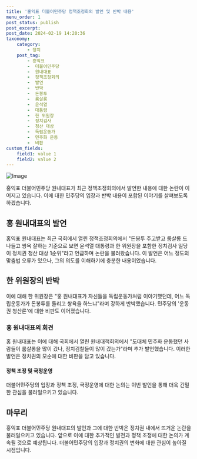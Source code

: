 ```yaml
---
title: '홍익표 더불어민주당 정책조정회의 발언 및 반박 내용'
menu_order: 1
post_status: publish
post_excerpt: 
post_date: 2024-02-19 14:20:36
taxonomy:
    category:
        - 정치
    post_tag:
        - 홍익표
        -  더불어민주당
        -  원내대표
        -  정책조정회의
        -  발언
        -  반박
        -  돈봉투
        -  룸살롱
        -  윤석열
        -  대통령
        -  한 위원장
        -  정치검사
        -  청산 대상
        -  독립운동가
        -  민주화 운동
        -  비판
custom_fields:
    field1: value 1
    field2: value 2
---
```


![Image](https://imgnews.pstatic.net/image/031/2024/02/13/0000812128_001_20240213105101070.jpg?type=w647)

홍익표 더불어민주당 원내대표가 최근 정책조정회의에서 발언한 내용에 대한 논란이 이어지고 있습니다. 이에 대한 민주당의 입장과 반박 내용이 포함된 이야기를 살펴보도록 하겠습니다.
## 홍 원내대표의 발언
홍익표 원내대표는 최근 국회에서 열린 정책조정회의에서 "돈봉투 주고받고 룸살롱 드나들고 쌍욕 잘하는 기준으로 보면 윤석열 대통령과 한 위원장을 포함한 정치검사 일당이 정치권 청산 대상 1순위"라고 언급하며 논란을 불러왔습니다. 이 발언은 어느 정도의 맞춤법 오류가 있으나, 그의 의도를 이해하기에 충분한 내용이었습니다.
## 한 위원장의 반박
이에 대해 한 위원장은 "홍 원내대표가 자신들을 독립운동가처럼 이야기했던데, 어느 독립운동가가 돈봉투를 돌리고 쌍욕을 하느냐"라며 강하게 반박했습니다. 민주당의 '운동권 청산론'에 대한 비판도 이어졌습니다.
### 홍 원내대표의 회견
홍 원내대표는 이에 대해 국회에서 열린 원내대책회의에서 "도대체 민주화 운동했던 사람들이 룸살롱을 많이 갔나, 정치검찰들이 많이 갔는가"라며 추가 발언했습니다. 이러한 발언은 정치권의 모순에 대한 비판을 담고 있습니다.
#### 정책 조정 및 국정운영
더불어민주당의 입장과 정책 조정, 국정운영에 대한 논의는 이번 발언을 통해 더욱 긴밀한 관심을 불러일으키고 있습니다.
## 마무리
홍익표 더불어민주당 원내대표의 발언과 그에 대한 반박은 정치권 내에서 뜨거운 논란을 불러일으키고 있습니다. 앞으로 이에 대한 추가적인 발전과 정책 조정에 대한 논의가 계속될 것으로 예상됩니다. 더불어민주당의 입장과 정치권의 변화에 대한 관심이 높아질 시점입니다.
